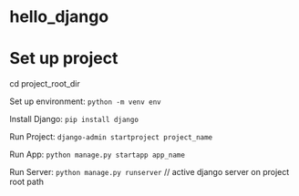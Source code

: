 # hello_django

# Set up project
cd project_root_dir

Set up environment:
```python -m venv env```

Install Django:
```pip install django```

Run Project: ```django-admin startproject project_name```

Run App: ```python manage.py startapp app_name```


Run Server: ```python manage.py runserver``` // active django server on project root path